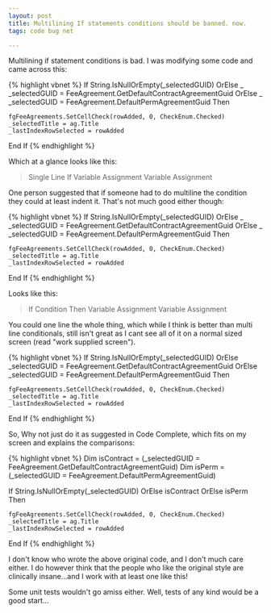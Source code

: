 ```yaml
---
layout: post
title: Multilining If statements conditions should be banned. now.
tags: code bug net

---
```


Multilining if statement conditions is bad.  I was modifying some code and came across this:

{% highlight vbnet %}
If String.IsNullOrEmpty(_selectedGUID) OrElse _
_selectedGUID = FeeAgreement.GetDefaultContractAgreementGuid OrElse _
_selectedGUID = FeeAgreement.DefaultPermAgreementGuid Then

	fgFeeAgreements.SetCellCheck(rowAdded, 0, CheckEnum.Checked)
	_selectedTitle = ag.Title
	_lastIndexRowSelected = rowAdded

End If
{% endhighlight %}

Which at a glance looks like this:

> Single Line If
> Variable Assignment
> Variable Assignment

One person suggested that if someone had to do multiline the condition they could at least indent it.  That's not much good either though:

{% highlight vbnet %}
If String.IsNullOrEmpty(_selectedGUID) OrElse _
	_selectedGUID = FeeAgreement.GetDefaultContractAgreementGuid OrElse _
	_selectedGUID = FeeAgreement.DefaultPermAgreementGuid Then

	fgFeeAgreements.SetCellCheck(rowAdded, 0, CheckEnum.Checked)
	_selectedTitle = ag.Title
	_lastIndexRowSelected = rowAdded

End If
{% endhighlight %}

Looks like this:

>If Condition Then
>	Variable Assignment
>	Variable Assignment

You could one line the whole thing, which while I think is better than multi line conditionals, still isn't great as I cant see all of it on a normal sized screen (read "work supplied screen").

{% highlight vbnet %}
If String.IsNullOrEmpty(_selectedGUID) OrElse _selectedGUID = FeeAgreement.GetDefaultContractAgreementGuid OrElse _selectedGUID = FeeAgreement.DefaultPermAgreementGuid Then

	fgFeeAgreements.SetCellCheck(rowAdded, 0, CheckEnum.Checked)
	_selectedTitle = ag.Title
	_lastIndexRowSelected = rowAdded

End If
{% endhighlight %}

So, Why not just do it as suggested in Code Complete, which fits on my screen and explains the comparisons:

{% highlight vbnet %}
Dim isContract = (_selectedGUID = FeeAgreement.GetDefaultContractAgreementGuid)
Dim isPerm = (_selectedGUID = FeeAgreement.DefaultPermAgreementGuid)

If String.IsNullOrEmpty(_selectedGUID) OrElse isContract OrElse isPerm Then

	fgFeeAgreements.SetCellCheck(rowAdded, 0, CheckEnum.Checked)
	_selectedTitle = ag.Title
	_lastIndexRowSelected = rowAdded

End If
{% endhighlight %}

I don't know who wrote the above original code, and I don't much care either.
I do however think that the people who like the original style are clinically insane...and I work with at least one like this!

Some unit tests wouldn't go amiss either.  Well, tests of any kind would be a good start...
